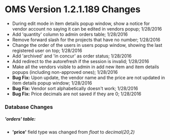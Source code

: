 # OMS Version 1.2.1.189 Changes
- During edit mode in item details popup window, show a notice for vendor account no saying it can be edited in vendors popup; 1/28/2016
- Add 'quantity' column to admin orders table; 1/28/2016
- Remove forward slash for the projects that have no number; 1/28/2016
- Change the order of the users in users popup window, showing the last registered user on top; 1/28/2016
- Add 'archived' and 'in concur' as order status; 1/28/2016
- Add redirect to the autorefresh if the session is invalid; 1/28/2016
- Make all the vendors visible to admin in add new item and item details popups (including non-approved ones); 1/28/2016
- **Bug Fix:** Upon update, the vendor name and the price are not updated in item details popup window; 1/28/2016
- **Bug Fix:** Vendor sort alphabetically doesn't work; 1/28/2016
- **Bug Fix:** Price decimals are not saved if they are 0; 1/28/2016


### Database Changes
##### **'orders'** table:  
- **'price'** field type was changed from *float* to *decimal(20,2)*
